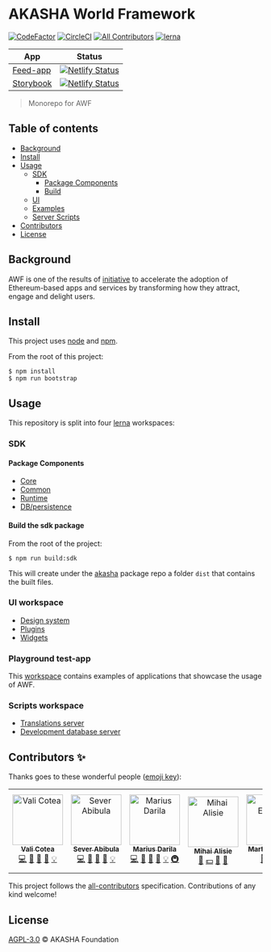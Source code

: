 # AKASHA World Framework

[![CodeFactor](https://www.codefactor.io/repository/github/akashaorg/akasha-world-framework/badge?s=f8ece81f969d68335b9237eb53298bc87e860388)](https://www.codefactor.io/repository/github/akashaorg/akasha-world-framework)
[![CircleCI](https://circleci.com/gh/AKASHAorg/akasha-world-framework.svg?style=svg&circle-token=8e833337dd8ddbc8332abfb5961164630a7dbd92)](https://circleci.com/gh/AKASHAorg/akasha-world-framework)
[![All Contributors](https://img.shields.io/badge/all_contributors-6-orange.svg?style=flat-square)](#contributors)
[![lerna](https://img.shields.io/badge/maintained%20with-lerna-cc00ff.svg?style=flat-square)](https://lerna.js.org/)


| App        | Status           |
| ------------- |:-------------:|
| [Feed-app](https://ethereum-world.netlify.app/)      | [![Netlify Status](https://api.netlify.com/api/v1/badges/f2a5bca3-3853-406e-8cb0-105719cabb00/deploy-status)](https://app.netlify.com/sites/ethereum-world/deploys) |
| [Storybook](https://storybook-awf.netlify.app/)      | [![Netlify Status](https://api.netlify.com/api/v1/badges/04915c36-eff6-4bbe-945b-e9255cae6fb1/deploy-status)](https://app.netlify.com/sites/storybook-awf/deploys)      |


 
 
> Monorepo for AWF

## Table of contents

- [Background](#background)
- [Install](#install)
- [Usage](#usage) 
    - [SDK](#sdk) 
        - [Package Components](#package-components) 
        - [Build](#build-the-sdk-package) 
    - [UI](#ui-workspace) 
    - [Examples](#playground-test-app) 
    - [Server Scripts](#scripts-workspace)
- [Contributors](#contributors-)
- [License](#license)

## Background

AWF is one of the results of [initiative](https://ethereum.world/manifesto) to accelerate the adoption of Ethereum-based apps and services by transforming how they attract, engage and delight users.

## Install

This project uses [node](http://nodejs.org) and [npm](https://npmjs.com).

From the root of this project:

```shell script
$ npm install
$ npm run bootstrap
```

## Usage

This repository is split into four [lerna](https://github.com/lerna/lerna) workspaces:

### SDK

#### Package Components

- [Core](./sdk-packages/core/README.md)
- [Common](./sdk-packages/common/README.md)
- [Runtime](./sdk-packages/runtime/README.md)
- [DB/persistence](./sdk-packages/db/README.md)

#### Build the sdk package

From the root of the project:

```shell script
$ npm run build:sdk
```

This will create under the [akasha](./sdk-packages/akasha/README.md) package repo a folder `dist` that contains the built files.

### UI workspace

- [Design system](./ui/design/README.md)
- [Plugins](./ui/plugins/Readme.md)
- [Widgets](./ui/widgets/Readme.md)

### Playground test-app

This [workspace](./examples) contains examples of applications that showcase the usage of AWF.

### Scripts workspace

- [Translations server](./scripts/translations-server)
- [Development database server](./scripts/server-db)

## Contributors ✨

Thanks goes to these wonderful people ([emoji key](https://allcontributors.org/docs/en/emoji-key)):

<!-- ALL-CONTRIBUTORS-LIST:START - Do not remove or modify this section -->
<!-- prettier-ignore -->
<table>
  <tr>
    <td align="center"><a href="https://github.com/quininez"><img src="https://avatars3.githubusercontent.com/u/13240850?v=4" width="100px;" alt="Vali Cotea"/><br /><sub><b>Vali Cotea</b></sub></a><br /><a href="https://github.com/AkashaProject/akasha-world-framework/commits?author=quininez" title="Code">💻</a> <a href="#maintenance-quininez" title="Maintenance">🚧</a> <a href="https://github.com/AkashaProject/akasha-world-framework/commits?author=quininez" title="Documentation">📖</a> <a href="#review-quininez" title="Reviewed Pull Requests">👀</a> <a href="#example-quininez" title="Examples">💡</a></td>
    <td align="center"><a href="https://github.com/SeverS"><img src="https://avatars2.githubusercontent.com/u/5903809?v=4" width="100px;" alt="Sever Abibula"/><br /><sub><b>Sever Abibula</b></sub></a><br /><a href="https://github.com/AkashaProject/akasha-world-framework/commits?author=SeverS" title="Code">💻</a> <a href="#maintenance-SeverS" title="Maintenance">🚧</a> <a href="https://github.com/AkashaProject/akasha-world-framework/commits?author=SeverS" title="Documentation">📖</a> <a href="#review-SeverS" title="Reviewed Pull Requests">👀</a> <a href="#example-SeverS" title="Examples">💡</a></td>
    <td align="center"><a href="https://github.com/kenshyx"><img src="https://avatars3.githubusercontent.com/u/3396463?v=4" width="100px;" alt="Marius Darila"/><br /><sub><b>Marius Darila</b></sub></a><br /><a href="https://github.com/AkashaProject/akasha-world-framework/commits?author=kenshyx" title="Code">💻</a> <a href="#maintenance-kenshyx" title="Maintenance">🚧</a> <a href="https://github.com/AkashaProject/akasha-world-framework/commits?author=kenshyx" title="Documentation">📖</a> <a href="#review-kenshyx" title="Reviewed Pull Requests">👀</a> <a href="#example-kenshyx" title="Examples">💡</a> <a href="#infra-kenshyx" title="Infrastructure (Hosting, Build-Tools, etc)">🚇</a></td>
    <td align="center"><a href="https://akasha.world"><img src="https://avatars3.githubusercontent.com/u/6831213?v=4" width="100px;" alt="Mihai Alisie"/><br /><sub><b>Mihai Alisie</b></sub></a><br /><a href="#ideas-MihaiAlisie" title="Ideas, Planning, & Feedback">🤔</a> <a href="#financial-MihaiAlisie" title="Financial">💵</a> <a href="#blog-MihaiAlisie" title="Blogposts">📝</a> <a href="#talk-MihaiAlisie" title="Talks">📢</a></td>
    <td align="center"><a href="https://github.com/etzm"><img src="https://avatars1.githubusercontent.com/u/31589705?v=4" width="100px;" alt="Martin Etzrodt"/><br /><sub><b>Martin Etzrodt</b></sub></a><br /><a href="#userTesting-etzm" title="User Testing">📓</a> <a href="#talk-etzm" title="Talks">📢</a> <a href="#fundingFinding-etzm" title="Funding Finding">🔍</a></td>
    <td align="center"><a href="https://github.com/marianagomes"><img src="https://avatars2.githubusercontent.com/u/22957731?v=4" width="100px;" alt="Mariana Gomes"/><br /><sub><b>Mariana Gomes</b></sub></a><br /><a href="#design-marianagomes" title="Design">🎨</a> <a href="#video-marianagomes" title="Videos">📹</a></td>
  </tr>
</table>

<!-- ALL-CONTRIBUTORS-LIST:END -->

This project follows the [all-contributors](https://github.com/all-contributors/all-contributors) specification. Contributions of any kind welcome!

## License

[AGPL-3.0](LICENSE) © AKASHA Foundation
